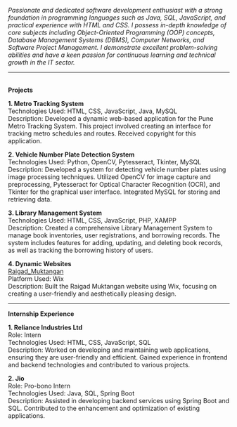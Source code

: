 _Passionate and dedicated software development enthusiast with a strong foundation in programming languages such as Java, SQL, JavaScript, and practical experience with HTML 
and CSS. I possess in-depth knowledge of core subjects including Object-Oriented Programming (OOP) concepts, Database Management Systems (DBMS), Computer Networks, and 
Software Project Management. I demonstrate excellent problem-solving abilities and have a keen passion for continuous learning and technical growth in the IT sector._
***
<br>**Projects**

**1. Metro Tracking System**<br>
Technologies Used: HTML, CSS, JavaScript, Java, MySQL<br>
Description: Developed a dynamic web-based application for the Pune Metro Tracking System. This project involved creating an interface for tracking metro schedules and
routes. Received copyright for this application.

**2. Vehicle Number Plate Detection System**<br>
Technologies Used: Python, OpenCV, Pytesseract, Tkinter, MySQL<br>
Description: Developed a system for detecting vehicle number plates using image processing techniques. Utilized OpenCV for image capture and preprocessing, Pytesseract 
for Optical Character Recognition (OCR), and Tkinter for the graphical user interface. Integrated MySQL for storing and retrieving data.

**3. Library Management System**<br>
Technologies Used: HTML, CSS, JavaScript, PHP, XAMPP<br>
Description: Created a comprehensive Library Management System to manage book inventories, user registrations, and borrowing records. The system includes features for adding,
updating, and deleting book records, as well as tracking the borrowing history of users.

**4. Dynamic Websites**<br>
[Raigad_Muktangan](https://www.raigadmuktangan.com/)<br>
Platform Used: Wix<br>
Description: Built the Raigad Muktangan website using Wix, focusing on creating a user-friendly and aesthetically pleasing design.
***
**Internship Experience**<br>

**1. Reliance Industries Ltd**<br>
Role: Intern<br>
Technologies Used: HTML, CSS, JavaScript, SQL<br>
Description: Worked on developing and maintaining web applications, ensuring they are user-friendly and efficient. Gained experience in frontend and backend technologies
and contributed to various projects.

**2. Jio**<br>
Role: Pro-bono Intern<br>
Technologies Used: Java, SQL, Spring Boot<br>
Description: Assisted in developing backend services using Spring Boot and SQL. Contributed to the enhancement and optimization of existing applications.
